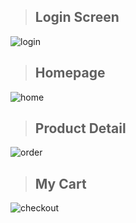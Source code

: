 > ## Login Screen
![login](https://user-images.githubusercontent.com/78833363/161409444-dd7c4b95-899d-4cb3-ac47-1bc38951da9a.gif)

> ## Homepage
![home](https://user-images.githubusercontent.com/78833363/162889511-a77682dc-de19-485d-94d0-5adf160127e9.gif)

> ## Product Detail
![order](https://user-images.githubusercontent.com/78833363/162889697-7fcc1b18-e369-4a09-ac53-61bd4ff67ce0.gif)

> ## My Cart
![checkout](https://user-images.githubusercontent.com/78833363/162889724-e56abc31-13fb-4a4c-ba83-0a536738a44c.gif)